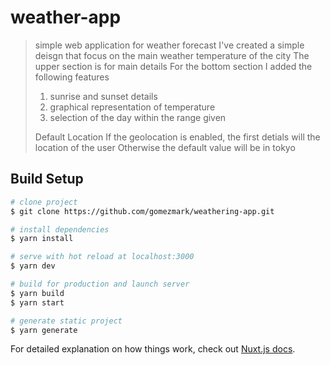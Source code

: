 # weather-app

> simple web application for weather forecast
> I've created a simple deisgn that focus on the main weather temperature of the city
> The upper section is for main details
> For the bottom section I added the following features
> 1. sunrise and sunset details
> 2. graphical representation of temperature
> 3. selection of the day within the range given
>
> Default Location
> If the geolocation is enabled, the first detials will the location of the user
> Otherwise the default value will be in tokyo

## Build Setup

```bash
# clone project
$ git clone https://github.com/gomezmark/weathering-app.git

# install dependencies
$ yarn install

# serve with hot reload at localhost:3000
$ yarn dev

# build for production and launch server
$ yarn build
$ yarn start

# generate static project
$ yarn generate
```

For detailed explanation on how things work, check out [Nuxt.js docs](https://nuxtjs.org).
